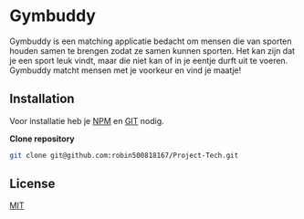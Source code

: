 # Gymbuddy

Gymbuddy is een matching applicatie bedacht om mensen die van sporten houden samen te brengen zodat ze samen kunnen sporten. Het kan zijn dat je een sport leuk vindt, maar die niet kan of in je eentje durft uit te voeren. Gymbuddy matcht mensen met je voorkeur en vind je maatje!

## Installation
Voor installatie heb je [NPM](https://github.com/nvm-sh/nvm) en [GIT](https://github.com/git-guides/install-git) nodig.   

**Clone repository**
```bash
git clone git@github.com:robin500818167/Project-Tech.git
```
## License
[MIT](https://choosealicense.com/licenses/mit/)
